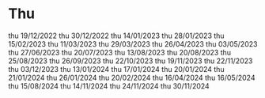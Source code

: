 # Thu
thu 19/12/2022
thu 30/12/2022
thu 14/01/2023
thu 28/01/2023
thu 15/02/2023
thu 11/03/2023
thu 29/03/2023
thu 26/04/2023
thu 03/05/2023
thu 27/06/2023
thu 20/07/2023
thu 13/08/2023
thu 20/08/2023
thu 25/08/2023
thu 26/09/2023
thu 22/10/2023
thu 19/11/2023
thu 22/11/2023
thu 03/12/2023
thu 13/01/2024
thu 17/01/2024
thu 20/01/2024
thu 21/01/2024
thu 26/01/2024
thu 20/02/2024
thu 16/04/2024
thu 16/05/2024
thu 15/08/2024
thu 14/11/2024
thu 24/11/2024
thu 30/11/2024
